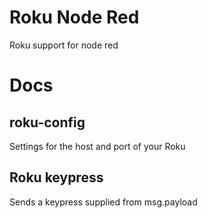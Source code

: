 # Roku Node Red
Roku support for node red

# Docs
## roku-config
Settings for the host and port of your Roku

## Roku keypress
Sends a keypress supplied from msg.payload
